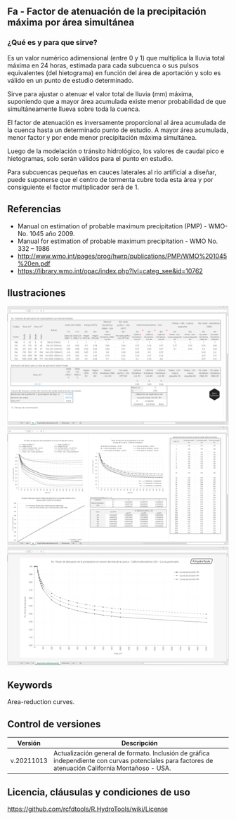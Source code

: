 ## Fa - Factor de atenuación de la precipitación máxima por área simultánea

### ¿Qué es y para que sirve?

Es un valor numérico adimensional (entre 0 y 1) que multiplica la lluvia total máxima en 24 horas, estimada para cada subcuenca o sus pulsos equivalentes (del hietograma) en función del área de aportación y solo es válido en un punto de estudio determinado. 

Sirve para ajustar o atenuar el valor total de lluvia (mm) máxima, suponiendo que a mayor área acumulada existe menor probabilidad de que simultáneamente llueva sobre toda la cuenca.

El factor de atenuación es inversamente proporcional al área acumulada de la cuenca hasta un determinado punto de estudio. A mayor área acumulada, menor factor y por ende menor precipitación máxima simultánea.

Luego de la modelación o tránsito hidrológico, los valores de caudal pico e hietogramas, solo serán válidos para el punto en estudio.

Para subcuencas pequeñas en cauces laterales al rio artificial a diseñar, puede suponerse que el centro de tormenta cubre toda esta área y por consiguiente el factor multiplicador será de 1.


## Referencias

* Manual on estimation of probable maximum precipitation (PMP) - WMO-No. 1045 año 2009.
* Manual for estimation of probable maximum precipitation - WMO No. 332 – 1986
* http://www.wmo.int/pages/prog/hwrp/publications/PMP/WMO%201045%20en.pdf
* https://library.wmo.int/opac/index.php?lvl=categ_see&id=10762


## Ilustraciones

![R.HydroTools.FactorAtenuacionPrecipitacionFa.Screenshot1](https://github.com/rcfdtools/R.HydroTools/blob/main/FactorAtenuacionPrecipitacionFa/Screenshot/Screenshot1.png)
![R.HydroTools.FactorAtenuacionPrecipitacionFa.Screenshot2](https://github.com/rcfdtools/R.HydroTools/blob/main/FactorAtenuacionPrecipitacionFa/Screenshot/Screenshot2.png)
![R.HydroTools.FactorAtenuacionPrecipitacionFa.Screenshot3](https://github.com/rcfdtools/R.HydroTools/blob/main/FactorAtenuacionPrecipitacionFa/Screenshot/Screenshot3.png)


## Keywords

Area-reduction curves.


## Control de versiones

Versión | Descripción
--- | ---
| v.20211013 | Actualización general de formato. Inclusión de gráfica independiente con curvas potenciales para factores de atenuación California Montañoso - USA.


## Licencia, cláusulas y condiciones de uso
https://github.com/rcfdtools/R.HydroTools/wiki/License
